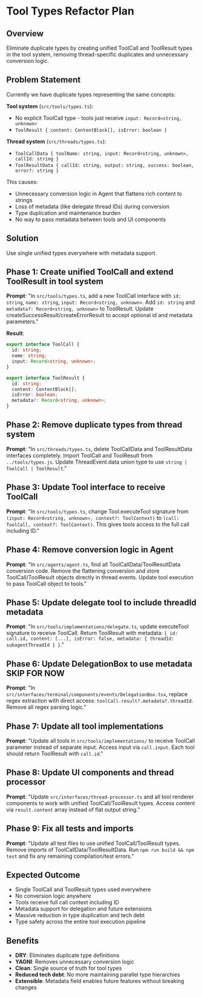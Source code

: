# Tool Types Refactor Plan

## Overview
Eliminate duplicate types by creating unified ToolCall and ToolResult types in the tool system, removing thread-specific duplicates and unnecessary conversion logic.

## Problem Statement
Currently we have duplicate types representing the same concepts:

**Tool system** (`src/tools/types.ts`):
- No explicit ToolCall type - tools just receive `input: Record<string, unknown>`
- `ToolResult { content: ContentBlock[], isError: boolean }`

**Thread system** (`src/threads/types.ts`):  
- `ToolCallData { toolName: string, input: Record<string, unknown>, callId: string }`
- `ToolResultData { callId: string, output: string, success: boolean, error?: string }`

This causes:
- Unnecessary conversion logic in Agent that flattens rich content to strings
- Loss of metadata (like delegate thread IDs) during conversion
- Type duplication and maintenance burden
- No way to pass metadata between tools and UI components

## Solution
Use single unified types everywhere with metadata support.

## Phase 1: Create unified ToolCall and extend ToolResult in tool system
**Prompt**: "In `src/tools/types.ts`, add a new ToolCall interface with `id: string`, `name: string`, `input: Record<string, unknown>`. Add `id: string` and `metadata?: Record<string, unknown>` to ToolResult. Update createSuccessResult/createErrorResult to accept optional id and metadata parameters."

**Result**:
```typescript
export interface ToolCall {
  id: string;
  name: string; 
  input: Record<string, unknown>;
}

export interface ToolResult {
  id: string;
  content: ContentBlock[];
  isError: boolean;
  metadata?: Record<string, unknown>;
}
```

## Phase 2: Remove duplicate types from thread system
**Prompt**: "In `src/threads/types.ts`, delete ToolCallData and ToolResultData interfaces completely. Import ToolCall and ToolResult from `../tools/types.js`. Update ThreadEvent.data union type to use `string | ToolCall | ToolResult`."

## Phase 3: Update Tool interface to receive ToolCall 
**Prompt**: "In `src/tools/types.ts`, change Tool.executeTool signature from `(input: Record<string, unknown>, context?: ToolContext)` to `(call: ToolCall, context?: ToolContext)`. This gives tools access to the full call including ID."

## Phase 4: Remove conversion logic in Agent
**Prompt**: "In `src/agents/agent.ts`, find all ToolCallData/ToolResultData conversion code. Remove the flattening conversion and store ToolCall/ToolResult objects directly in thread events. Update tool execution to pass ToolCall object to tools."

## Phase 5: Update delegate tool to include threadId metadata
**Prompt**: "In `src/tools/implementations/delegate.ts`, update executeTool signature to receive ToolCall. Return ToolResult with metadata: `{ id: call.id, content: [...], isError: false, metadata: { threadId: subagentThreadId } }`."

## Phase 6: Update DelegationBox to use metadata SKIP FOR NOW
**Prompt**: "In `src/interfaces/terminal/components/events/DelegationBox.tsx`, replace regex extraction with direct access: `toolCall.result?.metadata?.threadId`. Remove all regex parsing logic."

## Phase 7: Update all tool implementations 
**Prompt**: "Update all tools in `src/tools/implementations/` to receive ToolCall parameter instead of separate input. Access input via `call.input`. Each tool should return ToolResult with `call.id`."

## Phase 8: Update UI components and thread processor
**Prompt**: "Update `src/interfaces/thread-processor.ts` and all tool renderer components to work with unified ToolCall/ToolResult types. Access content via `result.content` array instead of flat output string."

## Phase 9: Fix all tests and imports
**Prompt**: "Update all test files to use unified ToolCall/ToolResult types. Remove imports of ToolCallData/ToolResultData. Run `npm run build && npm test` and fix any remaining compilation/test errors."

## Expected Outcome
- Single ToolCall and ToolResult types used everywhere
- No conversion logic anywhere
- Tools receive full call context including ID
- Metadata support for delegation and future extensions  
- Massive reduction in type duplication and tech debt
- Type safety across the entire tool execution pipeline

## Benefits
- **DRY**: Eliminates duplicate type definitions
- **YAGNI**: Removes unnecessary conversion logic
- **Clean**: Single source of truth for tool types
- **Reduced tech debt**: No more maintaining parallel type hierarchies
- **Extensible**: Metadata field enables future features without breaking changes

